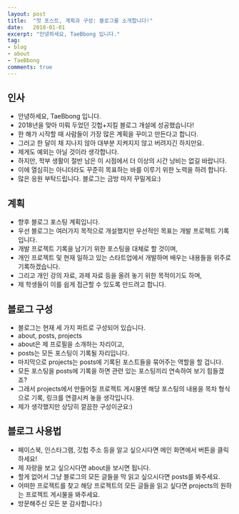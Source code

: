 ```yaml
---
layout: post
title:  "첫 포스트, 계획과 구성: 블로그를 소개합니다!"
date:   2018-01-01
excerpt: "안녕하세요, TaeBbong 입니다."
tag: 
- blog
- about
- TaeBbong
comments: true
---
```



## 인사 
* 안녕하세요, TaeBbong 입니다.
* 2018년을 맞아 미뤄 두었던 깃헙+지킬 블로그 개설에 성공했습니다!
* 한 해가 시작할 때 사람들이 가장 많은 계획을 꾸미고 만든다고 합니다.
* 그러고 한 달이 채 지나지 않아 대부분 지켜지지 않고 버려지긴 하지만요.
* 제게도 예외는 아닐 것이라 생각합니다.
* 하지만, 학부 생활이 절반 남은 이 시점에서 더 이상의 시간 낭비는 없길 바랍니다.
* 이에 열심히는 아니더라도 꾸준히 목표하는 바를 이루기 위한 노력을 하려 합니다.
* 많은 응원 부탁드립니다. 블로그는 금방 마저 꾸밀게요:)

## 계획
* 향후 블로그 포스팅 계획입니다.
* 우선 블로그는 여러가지 목적으로 개설했지만 우선적인 목표는 개발 프로젝트 기록입니다.
* 개발 프로젝트 기록을 남기기 위한 포스팅을 대체로 할 것이며, 
* 개인 프로젝트 및 현재 일하고 있는 스타트업에서 개발하며 배우는 내용들을 위주로 기록하겠습니다.
* 그리고 개인 강의 자료, 과제 자료 등을 올려 놓기 위한 목적이기도 하며,
* 제 학생들이 이를 쉽게 접근할 수 있도록 만드려고 합니다.

## 블로그 구성
* 블로그는 현재 세 가지 파트로 구성되어 있습니다.
* about, posts, projects
* about은 제 프로필을 소개하는 자리이고,
* posts는 모든 포스팅이 기록될 자리입니다.
* 마지막으로 projects는 posts에 기록된 포스트들을 묶어주는 역할을 할 겁니다.
* 모든 포스팅을 posts에 기록을 하면 관련 있는 포스팅끼리 연속하여 보기 힘들겠죠?
* 그래서 projects에서 만들어질 프로젝트 게시물엔 해당 포스팅의 내용을 목차 형식으로 기록, 링크를 연결시켜 놓을 생각입니다.
* 제가 생각했지만 상당히 깔끔한 구성이군요:)

## 블로그 사용법
* 페이스북, 인스타그램, 깃헙 주소 등을 알고 싶으시다면 메인 화면에서 버튼을 클릭하세요!
* 제 자랑을 보고 싶으시다면 about을 보시면 됩니다.
* 할게 없어서 그냥 블로그의 모든 글들을 막 읽고 싶으시다면 posts를 봐주세요.
* 어떠한 프로젝트를 찾고 해당 프로젝트의 모든 글들을 읽고 싶다면 projects의 원하는 프로젝트 게시물을 봐주세요.
* 방문해주신 모든 분 감사합니다:)  
     

